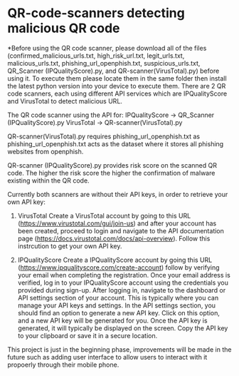 # QR-code-scanners detecting malicious QR code
*Before using the QR code scanner, please download all of the files (confirmed_malicious_urls.txt, high_risk_url.txt, legit_urls.txt, malicious_urls.txt, phishing_url_openphish.txt, suspicious_urls.txt, QR_Scanner (IPQualityScore).py, and QR-scanner(VirusTotal).py) before using it. To execute them please locate them in the same folder then install the latest python version into your device to execute them.
There are 2 QR code scanners, each using different API services which are IPQualityScore and VirusTotal to detect malicious URL.

The QR code scanner using the API for:
IPQualityScore -> QR_Scanner (IPQualityScore).py
VirusTotal -> QR-scanner(VirusTotal).py

QR-scanner(VirusTotal).py requires phishing_url_openphish.txt as phishing_url_openphish.txt acts as the dataset where it stores all phishing websites from openphish.

QR-scanner (IPQualityScore).py provides risk score on the scanned QR code. The higher the risk score the higher the confirmation of malware existing within the QR code. 

Currently both scanners are without their API keys, in order to retrieve your own API key:
1) VirusTotal
Create a VirusTotal account by going to this URL (https://www.virustotal.com/gui/join-us) and after your account has been created, proceed to login and navigate to the API documentation page (https://docs.virustotal.com/docs/api-overview). Follow this instrcution to get your own API key.
   
2) IPQualityScore
Create a IPQualityScore account by going this URL (https://www.ipqualityscore.com/create-account) follow by verifying your email when completing the registration. Once your email address is verified, log in to your IPQualityScore account using the credentials you provided during sign-up. After logging in, navigate to the dashboard or API settings section of your account. This is typically where you can manage your API keys and settings. In the API settings section, you should find an option to generate a new API key. Click on this option, and a new API key will be generated for you. Once the API key is generated, it will typically be displayed on the screen. Copy the API key to your clipboard or save it in a secure location.   

This project is just in the beginning phase, improvements will be made in the future such as adding user interface to allow users to interact with it propoerly through their mobile phone.
